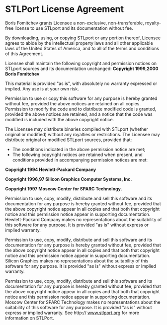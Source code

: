 # STLPort License Agreement

Boris Fomitchev grants Licensee a non-exclusive, non-transferable, royalty-free license to use STLport and its documentation without fee.

By downloading, using, or copying STLport or any portion thereof, Licensee agrees to abide by the intellectual property laws and all other applicable laws of the United States of America, and to all of the terms and conditions of this Agreement.

Licensee shall maintain the following copyright and permission notices on STLport sources and its documentation unchanged: **Copyright 1999,2000 Boris Fomitchev**

This material is provided "as is", with absolutely no warranty expressed or implied. Any use is at your own risk.

Permission to use or copy this software for any purpose is hereby granted without fee, provided the above notices are retained on all copies. Permission to modify the code and to distribute modified code is granted, provided the above notices are retained, and a notice that the code was modified is included with the above copyright notice.

The Licensee may distribute binaries compiled with STLport (whether original or modified) without any royalties or restrictions.
The Licensee may distribute original or modified STLport sources, provided that:

- The conditions indicated in the above permission notice are met;
- The following copyright notices are retained when present, and conditions provided in accompanying permission notices are met:

**Copyright 1994 Hewlett-Packard Company**

**Copyright 1996,97 Silicon Graphics Computer Systems, Inc.**

**Copyright 1997 Moscow Center for SPARC Technology.**

Permission to use, copy, modify, distribute and sell this software and its documentation for any purpose is hereby granted without fee, provided that the above copyright notice appear in all copies and that both that copyright notice and this permission notice appear in supporting documentation. Hewlett-Packard Company makes no representations about the suitability of this software for any purpose. It is provided "as is" without express or implied warranty.

Permission to use, copy, modify, distribute and sell this software and its documentation for any purpose is hereby granted without fee, provided that the above copyright notice appear in all copies and that both that copyright notice and this permission notice appear in supporting documentation. Silicon Graphics makes no representations about the suitability of this software for any purpose. It is provided "as is" without express or implied warranty.

Permission to use, copy, modify, distribute and sell this software and its documentation for any purpose is hereby granted without fee, provided that the above copyright notice appear in all copies and that both that copyright notice and this permission notice appear in supporting documentation. Moscow Center for SPARC Technology makes no representations about the suitability of this software for any purpose. It is provided "as is" without express or implied warranty.
See http:// www.stlport.org for more information on STLPort.


